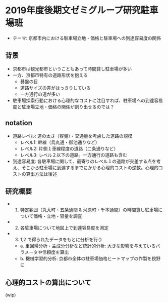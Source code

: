 # 2019年度後期文ゼミグループ研究駐車場班
- テーマ: 京都市内における駐車場立地・価格と駐車場への到達容易度の関係


## 背景
- 京都市は観光都市ということもあって時間貸し駐車場が多い
- 一方、京都市特有の道路形状を抱える
  - 碁盤の目
  - 道路サイズの差がはっきりしている
  - 一方通行の道が多い
- 駐車場探索行動における心理的なコストに注目すれば、駐車場への到達容易度と駐車場立地・価格の関係が割り出せるのでは？


## notation
- 道路レベル: 道の太さ（容量）・交通量を考慮した道路の規模
  - レベル1: 幹線（烏丸通・御池通りなど）
  - レベル2: 片側１車線程度の道路（二条通りなど）
  - レベル3: レベル２以下の道路。一方通行の道路も含む
- 到達容易度: 各駐車場に関して、最寄りのレベル１の道路が交差する点を考え、そこから駐車場に到達するまでにかかる心理的コストの逆数。心理的コストの算出方法は後述

## 研究概要
- 1. 特定範囲（丸太町・五条通間 & 河原町・千本通間）の時間貸し駐車場について価格・立地・容量を調査
- 2. 各駐車場について地図上で到達容易度を測定
- 3. 1,2 で得られたデータをもとに分析を行う
  - a. 重回帰分析・主成分分析など統計的分析: 大きな影響を与えているパラメータや信頼度を算出
  - b. 機械学習的分析: 京都市全体の駐車場価格ヒートマップの作製を視野に
  
## 心理的コストの算出について
(wip)

